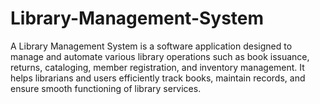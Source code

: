 # Library-Management-System
A Library Management System is a software application designed to manage and automate various library operations such as book issuance, returns, cataloging, member registration, and inventory management. It helps librarians and users efficiently track books, maintain records, and ensure smooth functioning of library services.
